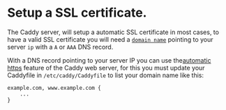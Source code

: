 # Setup a SSL certificate.

The Caddy server, will setup a automatic SSL certificate in most cases, to have a valid SSL
certificate you will need a [`domain name`](https://en.wikipedia.org/wiki/Domain_Name_System)
pointing to your server `ip` with a `A` or `AAA` DNS record.

With a DNS record pointing to your server IP you can use the[automatic https](https://caddyserver.com/docs/automatic-https)
feature of the Caddy web server, for this you must update your Caddyfile in `/etc/caddy/Caddyfile`
to list your domain name like this:

```
example.com, www.example.com {
	...
}
```
